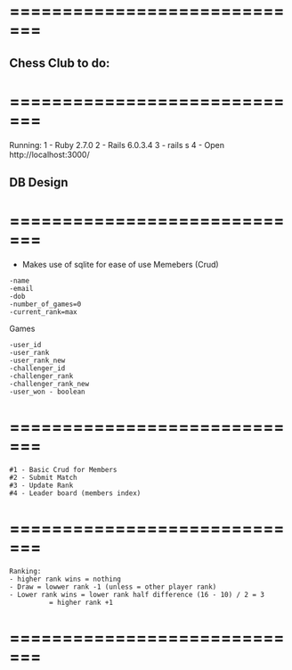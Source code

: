 # =============================
## Chess Club to do:
# =============================
Running:
1 - Ruby 2.7.0
2 - Rails 6.0.3.4
3 - rails s
4 - Open http://localhost:3000/
## DB Design
# =============================
* Makes use of sqlite for ease of use
Memebers (Crud)
```
-name
-email
-dob
-number_of_games=0
-current_rank=max
```
Games
```
-user_id
-user_rank
-user_rank_new
-challenger_id
-challenger_rank
-challenger_rank_new
-user_won - boolean
```
# =============================
```
#1 - Basic Crud for Members
#2 - Submit Match 
#3 - Update Rank
#4 - Leader board (members index)
```
# =============================
```
Ranking:
- higher rank wins = nothing
- Draw = lowwer rank -1 (unless = other player rank)
- Lower rank wins = lower rank half difference (16 - 10) / 2 = 3
		  = higher rank +1
```
# =============================